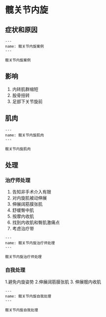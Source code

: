 # 髋关节内旋

## 症状和原因

```{figure} /_static/img/2022-02-02-20-09-53.png
---
name: 髋关节内旋案例
---

髋关节内旋案例
```

## 影响

1. 内转肌群缩短
2. 股骨扭转
3. 足部下关节旋前

## 肌肉

```{figure} /_static/img/2022-02-02-20-11-38.png
---
name: 髋关节内旋肌肉
---

髋关节内旋肌肉
```

## 处理

### 治疗师处理

1. 告知非手术介入有限
2. 对内旋肌被动伸展
3. 伸展阔筋膜张肌
4. 舒缓臀中肌
5. 按摩内收肌
6. 找到内收肌和臀肌激痛点
7. 考虑治疗带

```{figure} /_static/img/2022-02-02-20-13-42.png
---
name: 髋关节内旋治疗师处理
---

髋关节内旋治疗师处理
```

### 自我处理

1.避免内旋姿势
2.伸展阔筋膜张肌
3. 伸展髋内收肌

```{figure} /_static/img/2022-02-02-20-15-33.png
---
name: 髋关节内旋自我处理
---

髋关节内旋自我处理
```
